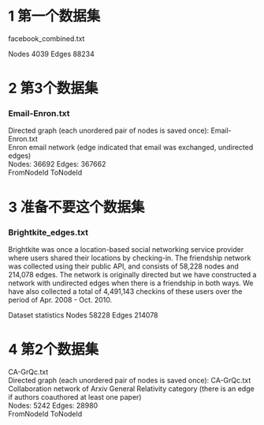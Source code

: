 
# 1     第一个数据集

facebook_combined.txt   


Nodes 4039
Edges 88234


# 2    第3个数据集
###  Email-Enron.txt


Directed graph (each unordered pair of nodes is saved once): Email-Enron.txt   
Enron email network (edge indicated that email was exchanged, undirected edges)  
Nodes: 36692 Edges: 367662  
FromNodeId	ToNodeId  




#  3   准备不要这个数据集

###  Brightkite_edges.txt   

Brightkite was once a location-based social networking service provider where users shared their locations by checking-in. The friendship network was collected using their public API, and consists of 58,228 nodes and 214,078 edges. The network is originally directed but we have constructed a network with undirected edges when there is a friendship in both ways. We have also collected a total of 4,491,143 checkins of these users over the period of Apr. 2008 - Oct. 2010.   


Dataset statistics
Nodes	58228
Edges	214078


#  4     第2个数据集
CA-GrQc.txt  
 Directed graph (each unordered pair of nodes is saved once): CA-GrQc.txt   
 Collaboration network of Arxiv General Relativity category (there is an edge if authors coauthored at least one paper)  
 Nodes: 5242 Edges: 28980   
 FromNodeId	ToNodeId  